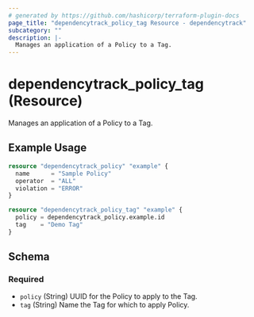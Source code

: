 ```yaml
---
# generated by https://github.com/hashicorp/terraform-plugin-docs
page_title: "dependencytrack_policy_tag Resource - dependencytrack"
subcategory: ""
description: |-
  Manages an application of a Policy to a Tag.
---
```


# dependencytrack_policy_tag (Resource)

Manages an application of a Policy to a Tag.

## Example Usage

```terraform
resource "dependencytrack_policy" "example" {
  name      = "Sample Policy"
  operator  = "ALL"
  violation = "ERROR"
}

resource "dependencytrack_policy_tag" "example" {
  policy = dependencytrack_policy.example.id
  tag    = "Demo Tag"
}
```

<!-- schema generated by tfplugindocs -->
## Schema

### Required

- `policy` (String) UUID for the Policy to apply to the Tag.
- `tag` (String) Name the Tag for which to apply Policy.
